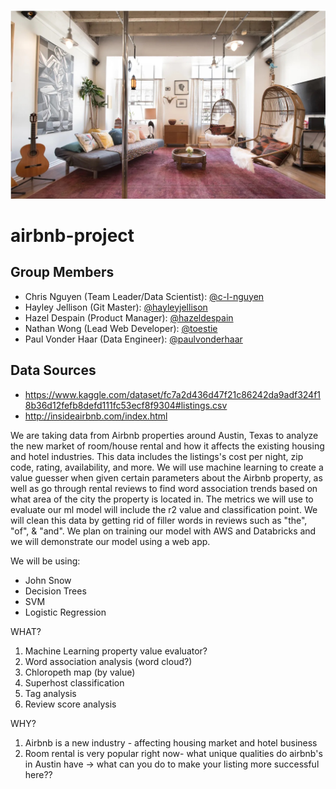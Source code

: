 ![airbnb](newairbnb.jpeg)

# airbnb-project

## Group Members

* Chris Nguyen (Team Leader/Data Scientist): [@c-l-nguyen](https://github.com/c-l-nguyen)
* Hayley Jellison (Git Master): [@hayleyjellison](https://github.com/hayleyjellison)
* Hazel Despain (Product Manager): [@hazeldespain](https://github.com/hazeldespain)
* Nathan Wong (Lead Web Developer): [@toestie](https://github.com/toestie)
* Paul Vonder Haar (Data Engineer): [@paulvonderhaar](https://github.com/paulvonderhaar)

## Data Sources
* https://www.kaggle.com/dataset/fc7a2d436d47f21c86242da9adf324f18b36d12fefb8defd111fc53ecf8f9304#listings.csv
* http://insideairbnb.com/index.html

We are taking data from Airbnb properties around Austin, Texas to analyze the new market of room/house rental and how it affects the existing housing and hotel industries. This data includes the listings's cost per night, zip code, rating, availability, and more. We will use machine learning to create a value guesser when given certain parameters about the Airbnb property, as well as go through rental reviews to find word association trends based on what area of the city the property is located in. The metrics we will use to evaluate our ml model will include the r2 value and classification point. We will clean this data by getting rid of filler words in reviews such as "the", "of", & "and". We plan on training our model with AWS and Databricks and we will demonstrate our model using a web app.

We will be using:
* John Snow 
* Decision Trees
* SVM
* Logistic Regression

WHAT? 
1. Machine Learning property value evaluator?
2. Word association analysis (word cloud?)
3. Chloropeth map (by value)
4. Superhost classification
5. Tag analysis
6. Review score analysis

WHY? 
1. Airbnb is a new industry - affecting housing market and hotel business 
2. Room rental is very popular right now- what unique qualities do airbnb's in Austin have -> what can you do to make your listing more successful here??
